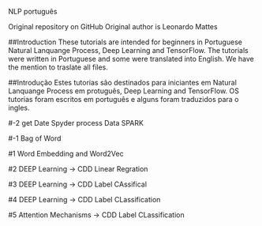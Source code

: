 NLP português



Original repository on GitHub
Original author is Leonardo Mattes




##Introduction
These tutorials are intended for beginners in Portuguese Natural Lanquange Process, Deep Learning and TensorFlow.
The tutorials were written in Portuguese and some were translated into English. We have the mention to traslate all files.


##Introdução
Estes tutorias são destinados para iniciantes em  Natural Lanquange Process em protuguês, Deep Learning and TensorFlow.
OS tutorias foram escritos em português e alguns foram traduzidos para o ingles. 


#-2 get Date Spyder process Data SPARK


#-1 Bag of Word


#1 Word Embedding and Word2Vec

#2  DEEP Learning -> CDD  Linear Regration 

#3  DEEP Learning -> CDD  Label CAssifical

#4 DEEP Learning -> CDD  Label CLassification

#5 Attention Mechanisms -> CDD  Label CLassification



  




